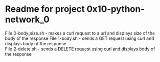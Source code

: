 # Readme for project 0x10-python-network_0

File 0-body_size.sh - makes a curl request to a url and displays size of the body of the response
File 1-body.sh - sends a GET request using curl and displays body of the response  
File 2-delete.sh - sends a DELETE request using curl and displays body of the response  